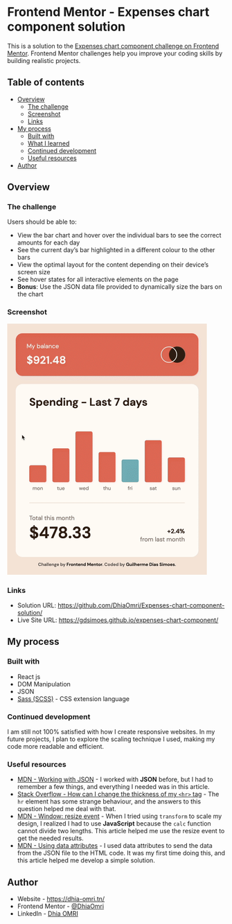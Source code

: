 # Frontend Mentor - Expenses chart component solution

This is a solution to the [Expenses chart component challenge on Frontend Mentor](https://www.frontendmentor.io/challenges/expenses-chart-component-e7yJBUdjwt). Frontend Mentor challenges help you improve your coding skills by building realistic projects.

## Table of contents

- [Overview](#overview)
  - [The challenge](#the-challenge)
  - [Screenshot](#screenshot)
  - [Links](#links)
- [My process](#my-process)
  - [Built with](#built-with)
  - [What I learned](#what-i-learned)
  - [Continued development](#continued-development)
  - [Useful resources](#useful-resources)
- [Author](#author)

## Overview

### The challenge

Users should be able to:

- View the bar chart and hover over the individual bars to see the correct amounts for each day
- See the current day’s bar highlighted in a different colour to the other bars
- View the optimal layout for the content depending on their device’s screen size
- See hover states for all interactive elements on the page
- **Bonus**: Use the JSON data file provided to dynamically size the bars on the chart

### Screenshot

![A GIF of the website](./screen.gif)

### Links

- Solution URL: <https://github.com/DhiaOmri/Expenses-chart-component-solution/>
- Live Site URL: <https://gdsimoes.github.io/expenses-chart-component/>

## My process

### Built with

- React js
- DOM Manipulation
- JSON
- [Sass (SCSS)](https://styled-components.com/) - CSS extension language

### Continued development

I am still not 100% satisfied with how I create responsive websites. In my future projects, I plan to explore the scaling technique I used, making my code more readable and efficient.

### Useful resources

- [MDN - Working with JSON](https://developer.mozilla.org/en-US/docs/Learn/JavaScript/Objects/JSON) - I worked with **JSON** before, but I had to remember a few things, and everything I needed was in this article.
- [Stack Overflow - How can I change the thickness of my `<hr>` tag](https://stackoverflow.com/questions/4151743/how-can-i-change-the-thickness-of-my-hr-tag) - The `hr` element has some strange behaviour, and the answers to this question helped me deal with that.
- [MDN - Window: resize event](https://developer.mozilla.org/en-US/docs/Web/API/Window/resize_event) - When I tried using `transform` to scale my design, I realized I had to use **JavaScript** because the `calc` function cannot divide two lengths. This article helped me use the resize event to get the needed results.
- [MDN - Using data attributes](https://developer.mozilla.org/en-US/docs/Learn/HTML/Howto/Use_data_attributes) - I used data attributes to send the data from the JSON file to the HTML code. It was my first time doing this, and this article helped me develop a simple solution.

## Author

- Website - <https://dhia-omri.tn/>
- Frontend Mentor - [@DhiaOmri](https://www.frontendmentor.io/profile/DhiaOmri)
- LinkedIn - [Dhia OMRI](https://www.linkedin.com/in/dhia-omri-9295a2160/)
